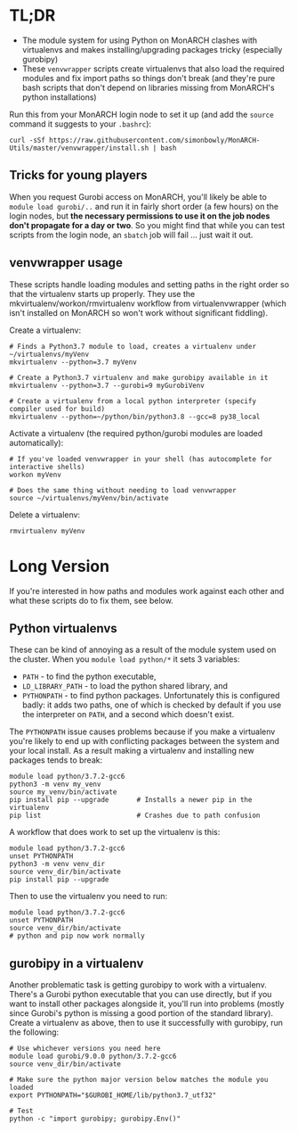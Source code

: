
# TL;DR

* The module system for using Python on MonARCH clashes with virtualenvs and makes installing/upgrading packages tricky (especially gurobipy)
* These `venvwrapper` scripts create virtualenvs that also load the required modules and fix import paths so things don't break (and they're pure bash scripts that don't depend on libraries missing from MonARCH's python installations)

Run this from your MonARCH login node to set it up (and add the `source` command it suggests to your `.bashrc`):

```
curl -sSf https://raw.githubusercontent.com/simonbowly/MonARCH-Utils/master/venvwrapper/install.sh | bash
```

## Tricks for young players

When you request Gurobi access on MonARCH, you'll likely be able to `module load gurobi/..` and run it in fairly short order (a few hours) on the login nodes, but **the necessary permissions to use it on the job nodes don't propagate for a day or two**.
So you might find that while you can test scripts from the login node, an `sbatch` job will fail ... just wait it out.

## venvwrapper usage

These scripts handle loading modules and setting paths in the right order so that the virtualenv starts up properly.
They use the mkvirtualenv/workon/rmvirtualenv workflow from virtualenvwrapper (which isn't installed on MonARCH so won't work without significant fiddling).

Create a virtualenv:

    # Finds a Python3.7 module to load, creates a virtualenv under ~/virtualenvs/myVenv
    mkvirtualenv --python=3.7 myVenv

    # Create a Python3.7 virtualenv and make gurobipy available in it
    mkvirtualenv --python=3.7 --gurobi=9 myGurobiVenv

    # Create a virtualenv from a local python interpreter (specify compiler used for build)
    mkvirtualenv --python=~/python/bin/python3.8 --gcc=8 py38_local

Activate a virtualenv (the required python/gurobi modules are loaded automatically):

    # If you've loaded venvwrapper in your shell (has autocomplete for interactive shells)
    workon myVenv

    # Does the same thing without needing to load venvwrapper
    source ~/virtualenvs/myVenv/bin/activate

Delete a virtualenv:

    rmvirtualenv myVenv

# Long Version

If you're interested in how paths and modules work against each other and what these scripts do to fix them, see below.

## Python virtualenvs

These can be kind of annoying as a result of the module system used on the cluster.
When you `module load python/*` it sets 3 variables:
* `PATH` - to find the python executable,
* `LD_LIBRARY_PATH` - to load the python shared library, and
* `PYTHONPATH` - to find python packages. Unfortunately this is configured badly: it adds two paths, one of which is checked by default if you use the interpreter on `PATH`, and a second which doesn't exist.

The `PYTHONPATH` issue causes problems because if you make a virtualenv you're likely to end up with conflicting packages between the system and your local install.
As a result making a virtualenv and installing new packages tends to break:

```
module load python/3.7.2-gcc6
python3 -m venv my_venv
source my_venv/bin/activate
pip install pip --upgrade       # Installs a newer pip in the virtualenv
pip list                        # Crashes due to path confusion
```

A workflow that does work to set up the virtualenv is this:

```
module load python/3.7.2-gcc6
unset PYTHONPATH
python3 -m venv venv_dir
source venv_dir/bin/activate
pip install pip --upgrade
```

Then to use the virtualenv you need to run:

```
module load python/3.7.2-gcc6
unset PYTHONPATH
source venv_dir/bin/activate
# python and pip now work normally
```

## gurobipy in a virtualenv

Another problematic task is getting gurobipy to work with a virtualenv.
There's a Gurobi python executable that you can use directly, but if you want to install other packages alongside it, you'll run into problems (mostly since Gurobi's python is missing a good portion of the standard library).
Create a virtualenv as above, then to use it successfully with gurobipy, run the following:

    # Use whichever versions you need here
    module load gurobi/9.0.0 python/3.7.2-gcc6
    source venv_dir/bin/activate

    # Make sure the python major version below matches the module you loaded
    export PYTHONPATH="$GUROBI_HOME/lib/python3.7_utf32"

    # Test
    python -c "import gurobipy; gurobipy.Env()"

